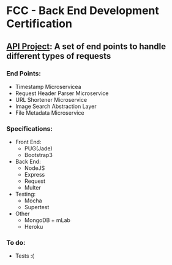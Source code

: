 # FCC - Back End Development Certification
## [API Project](https://api-project-fcc.herokuapp.com/): A set of end points to handle different types of requests 


### End Points:
* Timestamp Microservicea 
* Request Header Parser Microservice 
* URL Shortener Microservice 
* Image Search Abstraction Layer 
* File Metadata Microservice 

### Specifications:
* Front End:
  * PUG(Jade)
  * Bootstrap3
* Back End:
  * NodeJS
  * Express
  * Request
  * Multer
* Testing:
  * Mocha
  * Supertest
* Other
  * MongoDB + mLab
  * Heroku

### To do:
* Tests :(
